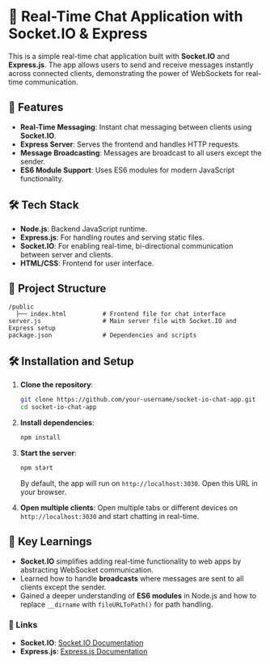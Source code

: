 # 📡 Real-Time Chat Application with Socket.IO & Express

This is a simple real-time chat application built with **Socket.IO** and **Express.js**. The app allows users to send and receive messages instantly across connected clients, demonstrating the power of WebSockets for real-time communication.

## 🚀 Features

- **Real-Time Messaging**: Instant chat messaging between clients using **Socket.IO**.
- **Express Server**: Serves the frontend and handles HTTP requests.
- **Message Broadcasting**: Messages are broadcast to all users except the sender.
- **ES6 Module Support**: Uses ES6 modules for modern JavaScript functionality.
  
## 🛠 Tech Stack

- **Node.js**: Backend JavaScript runtime.
- **Express.js**: For handling routes and serving static files.
- **Socket.IO**: For enabling real-time, bi-directional communication between server and clients.
- **HTML/CSS**: Frontend for user interface.
  
## 📁 Project Structure

```
/public
  ├── index.html          # Frontend file for chat interface
server.js                 # Main server file with Socket.IO and Express setup
package.json              # Dependencies and scripts
```

## 🛠 Installation and Setup

1. **Clone the repository**:
    ```bash
    git clone https://github.com/your-username/socket-io-chat-app.git
    cd socket-io-chat-app
    ```

2. **Install dependencies**:
    ```bash
    npm install
    ```

3. **Start the server**:
    ```bash
    npm start
    ```
    By default, the app will run on `http://localhost:3030`. Open this URL in your browser.

4. **Open multiple clients**:
    Open multiple tabs or different devices on `http://localhost:3030` and start chatting in real-time.

## 🔑 Key Learnings

- **Socket.IO** simplifies adding real-time functionality to web apps by abstracting WebSocket communication.
- Learned how to handle **broadcasts** where messages are sent to all clients except the sender.
- Gained a deeper understanding of **ES6 modules** in Node.js and how to replace `__dirname` with `fileURLToPath()` for path handling.


### 🔗 Links

- **Socket.IO**: [Socket.IO Documentation](https://socket.io/docs/)
- **Express.js**: [Express.js Documentation](https://expressjs.com/)
